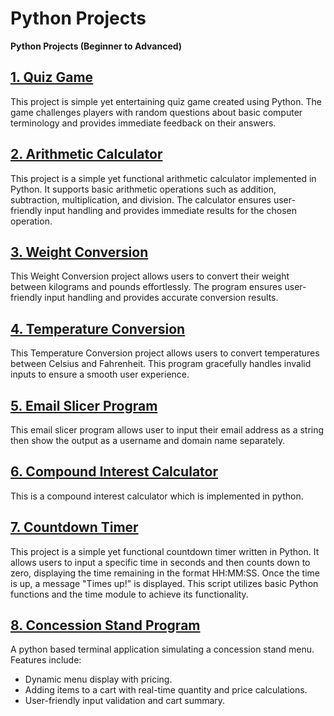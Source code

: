 # Python Projects
 <b>Python Projects (Beginner to Advanced)</b>

## <a href="Quiz_Game/quiz_game.py">1. Quiz Game</a>
<p>This project is simple yet entertaining quiz game created using Python. The game challenges players with random questions
about basic computer terminology and provides immediate feedback on their answers.</p>

## <a href="Arithmetic_Calculator/calculator.py">2. Arithmetic Calculator</a>
<p>This project is a simple yet functional arithmetic calculator implemented in Python. It supports basic arithmetic 
operations such as addition, subtraction, multiplication, and division. The calculator ensures user-friendly input
handling and provides immediate results for the chosen operation.</p>

## <a href="Weight_Conversion/weight_conversion.py">3. Weight Conversion</a>
<p>This Weight Conversion project allows users to convert their weight between kilograms and pounds effortlessly. The
program ensures user-friendly input handling and provides accurate conversion results.</p>

## <a href="Temperature_Conversion/temperature.py">4. Temperature Conversion</a>
<p>This Temperature Conversion project allows users to convert temperatures between Celsius and Fahrenheit. This program
gracefully handles invalid inputs to ensure a smooth user experience.</p>

## <a href="Email_Slicer/email_slicer.py">5. Email Slicer Program</a>
<p>This email slicer program allows user to input their email address as a string then show the output as a username and
domain name separately.</p>

## <a href="Compund_Interest_Calculator/compund_interest.py">6. Compound Interest Calculator</a>
<p>This is a compound interest calculator which is implemented in python.</p>

## <a href="Countdown_timer/countdown_timer.py">7. Countdown Timer</a>
<p>This project is a simple yet functional countdown timer written in Python. It allows users to input a specific time 
in seconds and then counts down to zero, displaying the time remaining in the format HH:MM:SS. Once the time is up, 
a message "Times up!" is displayed. This script utilizes basic Python functions and the time module to achieve 
its functionality.</p>

## <a href="Concession_Stand_Program/concession_stand.py">8. Concession Stand Program</a>
<p>A python based terminal application simulating a concession stand menu. Features include: </p>
<ul>
    <li>Dynamic menu display with pricing.</li>
    <li>Adding items to a cart with real-time quantity and price calculations.</li>
    <li>User-friendly input validation and cart summary.</li>
</ul>